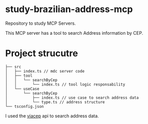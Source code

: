 # study-brazilian-address-mcp

Repository to study MCP Servers.

This MCP server has a tool to search Address information by CEP.

# Project strucutre

```
├── src
│   ├── index.ts // mdc server code
│   ├── tool
│   │   └── searchByCep
│   │       └── index.ts // tool logic responsability
│   └── useCase
│       └── searchByCep
│           ├── index.ts // use case to search address data
│           └── type.ts // address structure
└── tsconfig.json
```

I used the [viacep](https://viacep.com.br/) api to search address data.
